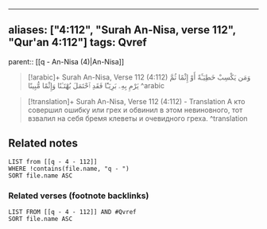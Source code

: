 
---
aliases: ["4:112", "Surah An-Nisa, verse 112", "Qur'an 4:112"]
tags: Qvref
---

parent:: [[q - An-Nisa (4)|An-Nisa]]

> [!arabic]+ Surah An-Nisa, Verse 112 (4:112)
> <span class="quran-arabic">وَمَن يَكْسِبْ خَطِيٓـَٔةً أَوْ إِثْمًا ثُمَّ يَرْمِ بِهِۦ بَرِيٓـًٔا فَقَدِ ٱحْتَمَلَ بُهْتَـٰنًا وَإِثْمًا مُّبِينًا</span>
^arabic

> [!translation]+ Surah An-Nisa, Verse 112 (4:112) - Translation
> А кто совершил ошибку или грех и обвинил в этом невиновного, тот взвалил на себя бремя клеветы и очевидного греха.
^translation



## Related notes
```dataview
LIST from [[q - 4 - 112]]
WHERE !contains(file.name, "q - ")
SORT file.name ASC
```

### Related verses (footnote backlinks)
```dataview
LIST FROM [[q - 4 - 112]] AND #Qvref
SORT file.name ASC
```

